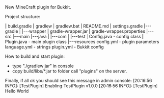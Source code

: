 New MineCraft plugin for Bukkit.

Project structure:

|   build.gradle
|   gradlew
|   gradlew.bat
|   README.md
|   settings.gradle
|---gradle
|   |---wrapper
|           gradle-wrapper.jar
|           gradle-wrapper.properties
|---src
    |---main
        |---java
        |   |---com
        |       |---test
        |               Config.java - config class
        |               Plugin.java - main plugin class
        |---resources
                config.yml - plugin parameters
                language.yml - strings
                plugin.yml - Bukkit config
                
How to build and start plugin:
 * type "./gradlew jar" in console
 * copy build/libs/*.jar to folder call "plugins" on the server.
 
 Finally, if all ok you should see this message in admin console:
 [20:16:56 INFO]: [TestPlugin] Enabling TestPlugin v1.0.0
 [20:16:56 INFO]: [TestPlugin] Hello World